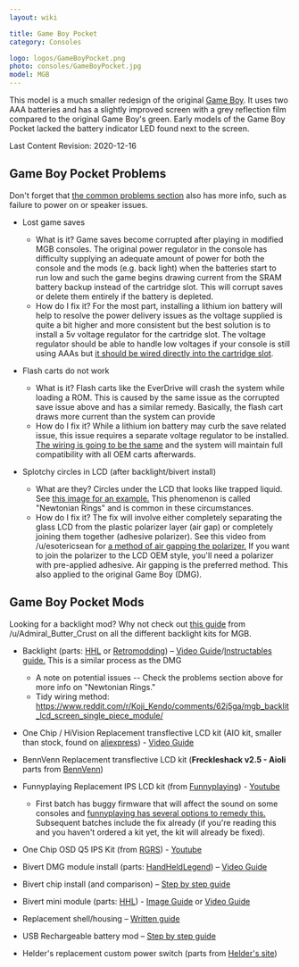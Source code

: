 ```yaml
---
layout: wiki

title: Game Boy Pocket
category: Consoles

logo: logos/GameBoyPocket.png
photo: consoles/GameBoyPocket.jpg
model: MGB
---
```

This model is a much smaller redesign of the original [Game Boy](gameboy). It uses two AAA batteries and has a slightly improved screen with a grey reflection film compared to the original Game Boy's green. Early models of the Game Boy Pocket lacked the battery indicator LED found next to the screen.

Last Content Revision: 2020-12-16

## **Game Boy Pocket Problems**

Don't forget that [the common problems section](index) also has more info, such as failure to power on or speaker issues. 
 
* Lost game saves
 
  * What is it? Game saves become corrupted after playing in modified MGB consoles. The original power regulator in the console has difficulty supplying an adequate amount of power for both the console and the mods (e.g. back light) when the batteries start to run low and such the game begins drawing current from the SRAM battery backup instead of the cartridge slot. This will corrupt saves or delete them entirely if the battery is depleted.
  * How do I fix it? For the most part, installing a lithium ion battery will help to resolve the power delivery issues as the voltage supplied is quite a bit higher and more consistent but the best solution is to install a 5v voltage regulator for the cartridge slot. The voltage regulator should be able to handle low voltages if your console is still using AAAs but [it should be wired directly into the cartridge slot](https://i.imgur.com/tYBwzmL.png).
 
* Flash carts do not work
 
  * What is it? Flash carts like the EverDrive will crash the system while loading a ROM. This is caused by the same issue as the corrupted save issue above and has a similar remedy. Basically, the flash cart draws more current than the system can provide
  * How do I fix it? While a lithium ion battery may curb the save related issue, this issue requires a separate voltage regulator to be installed. [The wiring is going to be the same](https://i.imgur.com/tYBwzmL.png) and the system will maintain full compatibility with all OEM carts afterwards.

* Splotchy circles in LCD (after backlight/bivert install)
 
  * What are they? Circles under the LCD that looks like trapped liquid. See [this image for an example.](https://i.redd.it/wsvc4e42n7u41.jpg) This phenomenon is called "Newtonian Rings" and is common in these circumstances. 
  * How do I fix it? The fix will involve either completely separating the glass LCD from the plastic polarizer layer (air gap) or completely joining them together (adhesive polarizer). See this video from /u/esotericsean for [a method of air gapping the polarizer.](https://www.youtube.com/watch?v=-6_s_kNVT0o) If you want to join the polarizer to the LCD OEM style, you'll need a polarizer with pre-applied adhesive. Air gapping is the preferred method. This also applied to the original Game Boy (DMG). 
  
  
## **Game Boy Pocket Mods**

Looking for a backlight mod? Why not check out [this guide](../wiki/backlightmods#mgb) from /u/Admiral_Butter_Crust on all the different backlight kits for MGB. 
 
* Backlight (parts: [HHL](https://handheldlegend.com/collections/dmg/products/game-boy-backlight-dmg-and-pocket) or [Retromodding](https://www.retromodding.com/collections/gameboy-pocket/products/game-boy-backlight?variant=12258355576855)) – [Video Guide](https://www.youtube.com/watch?v=OezxcoxMWSc)/[Instructables guide.](http://www.instructables.com/id/Game-Boy-Backlight-DIY/) This is a similar process as the DMG  
    * A note on potential issues -- Check the problems section above for more info on "Newtonian Rings."
	* Tidy wiring method: https://www.reddit.com/r/Koji_Kendo/comments/62j5ga/mgb_backlit_lcd_screen_single_piece_module/

* One Chip / HiVision Replacement transflective LCD kit (AIO kit, smaller than stock, found on [aliexpress](https://www.aliexpress.com/item/4000277929265.html)) - [Video Guide](https://www.youtube.com/watch?v=gT1XbwIfRYk)

* BennVenn Replacement transflective LCD kit (**Freckleshack v2.5 - Aioli** parts from [BennVenn](https://bennvenn.myshopify.com/collections/aftermarket-lcds/products/freckleshack-pre-orders-batch-7?variant=29881069535335))

* Funnyplaying Replacement IPS LCD kit (from [Funnyplaying](https://funnyplaying.com/collections/product/products/gbp-retro-pixel-ips-lcd-kit)) - [Youtube](https://www.youtube.com/watch?v=lWLE5fMPz7Y)
    * First batch has buggy firmware that will affect the sound on some consoles and [funnyplaying has several options to remedy this.](https://www.instagram.com/p/CBKP7ftHI_9/) Subsequent batches include the fix already (if you're reading this and you haven't ordered a kit yet, the kit will already be fixed). 
	
* One Chip OSD Q5 IPS Kit (from [RGRS](https://retrogamerepairshop.com/collections/game-boy-pocket/products/gbp-game-boy-pocket-osd-backlight-mod-kit?variant=32560949297226)) - [Youtube](https://youtu.be/Z5tfjz52N5A)

* Bivert DMG module install (parts: [HandHeldLegend](https://handheldlegend.com/collections/dmg/products/game-boy-bivert-biversion-module)) – [Video Guide](https://www.youtube.com/watch?v=lqOtKcprt7Y)  

* Bivert chip install (and comparison) – [Step by step guide](https://handheldlegend.com/blogs/news/115066947-game-boy-pocket-bivert-installation-and-comparison)  

* Bivert mini module (parts: [HHL](https://handheldlegend.com/products/game-boy-pocket-bivert-module-mini)) - [Image Guide](https://imgur.com/a/HSkyd2U) or [Video Guide](https://www.youtube.com/watch?v=vAoFNnsCR24)

* Replacement shell/housing – [Written guide]( https://jonathansblog.co.uk/gameboy-pocket-case-mod)  

* USB Rechargeable battery mod – [Step by step guide](https://www.reddit.com/r/Gameboy/comments/63npzo/tutorial_gameboy_pocket_usb_rechargeable_mod/)

* Helder's replacement custom power switch (parts from [Helder's site](https://www.heldergametech.com/shop/gbc/gbc-gbp-power-switch/)) 